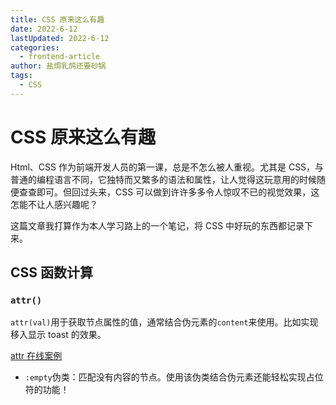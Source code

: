 ```yaml
---
title: CSS 原来这么有趣
date: 2022-6-12
lastUpdated: 2022-6-12
categories:
  - frontend-article
author: 盐焗乳鸽还要砂锅
tags:
  - CSS
---
```


# CSS 原来这么有趣

Html、CSS 作为前端开发人员的第一课，总是不怎么被人重视。尤其是 CSS，与普通的编程语言不同，它独特而又繁多的语法和属性，让人觉得这玩意用的时候随便查查即可。但回过头来，CSS 可以做到许许多多令人惊叹不已的视觉效果，这怎能不让人感兴趣呢？

这篇文章我打算作为本人学习路上的一个笔记，将 CSS 中好玩的东西都记录下来。

## CSS 函数计算

### `attr()`

`attr(val)`用于获取节点属性的值，通常结合伪元素的`content`来使用。比如实现移入显示 toast 的效果。

[attr 在线案例](https://codepen.io/JowayYoung/pen/voRdKX)

- `:empty`伪类：匹配没有内容的节点。使用该伪类结合伪元素还能轻松实现占位符的功能！
